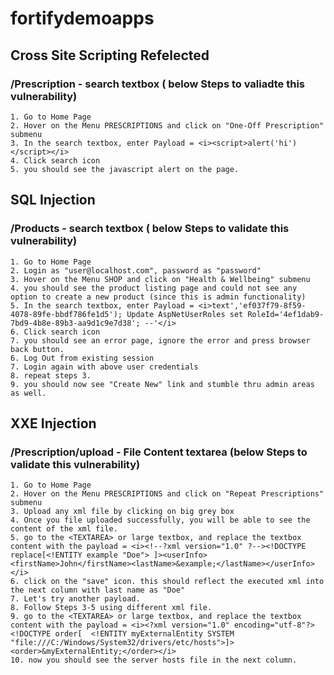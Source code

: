 # fortifydemoapps 

## Cross Site Scripting Refelected 

### /Prescription - search textbox ( below Steps to valiadte this vulnerability)

	1. Go to Home Page
	2. Hover on the Menu PRESCRIPTIONS and click on "One-Off Prescription" submenu
	3. In the search textbox, enter Payload = <i><script>alert('hi')</script></i>
	4. Click search icon 
    5. you should see the javascript alert on the page.

## SQL Injection

### /Products - search textbox ( below Steps to validate this vulnerability)
	1. Go to Home Page
    2. Login as "user@localhost.com", password as "password"
	3. Hover on the Menu SHOP and click on "Health & Wellbeing" submenu
    4. you should see the product listing page and could not see any option to create a new product (since this is admin functionality)
	5. In the search textbox, enter Payload = <i>text','ef037f79-8f59-4078-89fe-bbdf786fe1d5'); Update AspNetUserRoles set RoleId='4ef1dab9-7bd9-4b8e-89b3-aa9d1c9e7d38'; --'</i>
	6. Click search icon 
    7. you should see an error page, ignore the error and press browser back button.
    6. Log Out from existing session
    7. Login again with above user credentials
    8. repeat steps 3.
    9. you should now see "Create New" link and stumble thru admin areas as well.

## XXE Injection

### /Prescription/upload -  File Content textarea (below Steps to validate this vulnerability)
	1. Go to Home Page
	2. Hover on the Menu PRESCRIPTIONS and click on "Repeat Prescriptions" submenu
	3. Upload any xml file by clicking on big grey box
	4. Once you file uploaded successfully, you will be able to see the content of the xml file.
	5. go to the <TEXTAREA> or large textbox, and replace the textbox content with the payload = <i><!--?xml version="1.0" ?--><!DOCTYPE replace[<!ENTITY example "Doe"> ]><userInfo><firstName>John</firstName><lastName>&example;</lastName></userInfo></i>
	6. click on the "save" icon. this should reflect the executed xml into the next column with last name as "Doe"
	7. Let's try another payload.
	8. Follow Steps 3-5 using different xml file.
	9. go to the <TEXTAREA> or large textbox, and replace the textbox content with the payload = <i><?xml version="1.0" encoding="utf-8"?><!DOCTYPE order[  <!ENTITY myExternalEntity SYSTEM "file:///C:/Windows/System32/drivers/etc/hosts">]><order>&myExternalEntity;</order></i>
	10. now you should see the server hosts file in the next column.

